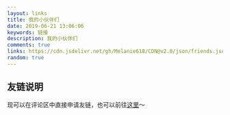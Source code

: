 ```yaml
---
layout: links
title: 我的小伙伴们
date: 2019-06-21 13:06:06
keywords: 链接
description: 我的小伙伴们
comments: true
links: https://cdn.jsdelivr.net/gh/Melanie618/CDN@v2.0/json/friends.json
random: true
---
```


<!-- <details>
<summary>神隐</summary>

```yaml

```

</details> -->

## 友链说明

现可以在评论区中直接申请友链，也可以前往[这里](https://github.com/Melanie618/Melanie618.github.io/issues/5)～
